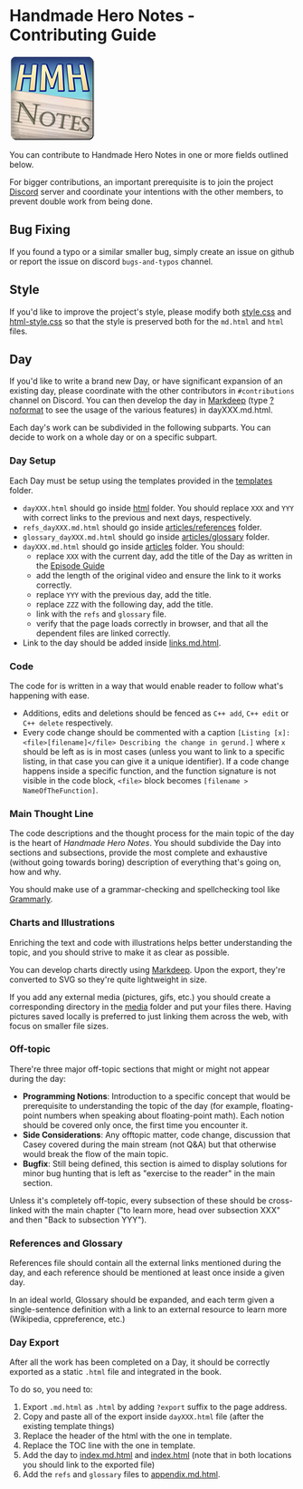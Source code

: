 # Handmade Hero Notes - Contributing Guide

![Handmade hero Notes](media/logo.png)

You can contribute to Handmade Hero Notes in one or more fields outlined below. 

For bigger contributions, an important prerequisite is to join the project [Discord](https://discord.gg/Vnvc8QD) server and coordinate your intentions with the other members, to prevent double work from being done. 

## Bug Fixing

If you found a typo or a similar smaller bug, simply create an issue on github or report the issue on discord `bugs-and-typos` channel.

## Style

If you'd like to improve the project's style, please modify both [style.css](css/style.css) and [html-style.css](css/html-style.css) so that the style is preserved both for the `md.html` and `html` files. 

## Day

If you'd like to write a brand new Day, or have significant expansion of an existing day, please coordinate with the other contributors in `#contributions` channel on Discord. You can then develop the day in [Markdeep](https://casual-effects.com/markdeep/features.md.html) (type [?noformat](https://casual-effects.com/markdeep/features.md.html?noformat) to see the usage of the various features) in dayXXX.md.html. 

Each day's work can be subdivided in the following subparts. You can decide to work on a whole day or on a specific subpart.

### Day Setup

Each Day must be setup using the templates provided in the [templates](/templates) folder. 

* `dayXXX.html` should go inside [html](/html) folder. You should replace `XXX` and `YYY` with correct links to the previous and next days, respectively.
* `refs_dayXXX.md.html` should go inside [articles/references](/articles/references) folder.
* `glossary_dayXXX.md.html` should go inside [articles/glossary](/articles/glossary) folder.
* `dayXXX.md.html` should go inside [articles](/articles) folder. You should:
    * replace `XXX` with the current day, add the title of the Day as written in the [Episode Guide](https://hero.handmade.network/episode/code)
    * add the length of the original video and ensure the link to it works correctly.
    * replace `YYY` with the previous day, add the title.
    * replace `ZZZ` with the following day, add the title.
    * link with the `refs` and `glossary` file.
    * verify that the page loads correctly in browser, and that all the dependent files are linked correctly.
* Link to the day should be added inside [links.md.html](/articles/links.md.html). 

### Code 

The code for is written in a way that would enable reader to follow what's happening with ease. 

* Additions, edits and deletions should be fenced as `C++ add`, `C++ edit` or `C++ delete` respectively. 
* Every code change should be commented with a caption `[Listing [x]: <file>[filename]</file> Describing the change in gerund.]` where `x` should be left as is in most cases (unless you want to link to a specific listing, in that case you can give it a unique identifier). If a code change happens inside a specific function, and the function signature is not visible in the code block, `<file>` block becomes `[filename > NameOfTheFunction]`. 

### Main Thought Line

The code descriptions and the thought process for the main topic of the day is the heart of _Handmade Hero Notes_. You should subdivide the Day into sections and subsections, provide the most complete and exhaustive (without going towards boring) description of everything that's going on, how and why. 

You should make use of a grammar-checking and spellchecking tool like [Grammarly](https://www.grammarly.com/).

### Charts and Illustrations

Enriching the text and code with illustrations helps better understanding the topic, and you should strive to make it as clear as possible.

You can develop charts directly using [Markdeep](https://casual-effects.com/markdeep/features.md.html). Upon the export, they're converted to SVG so they're quite lightweight in size. 

If you add any external media (pictures, gifs, etc.) you should create a corresponding directory in the [media](/media) folder and put your files there. Having pictures saved locally is preferred to just linking them across the web, with focus on smaller file sizes.

### Off-topic

There're three major off-topic sections that might or might not appear during the day: 

* __Programming Notions__: Introduction to a specific concept that would be prerequisite to understanding the topic of the day (for example, floating-point numbers when speaking about floating-point math). Each notion should be covered only once, the first time you encounter it.
* __Side Considerations__: Any offtopic matter, code change, discussion that Casey covered during the main stream (not Q&A) but that otherwise would break the flow of the main topic. 
* __Bugfix__: Still being defined, this section is aimed to display solutions for minor bug hunting that is left as "exercise to the reader" in the main section. 

Unless it's completely off-topic, every subsection of these should be cross-linked with the main chapter ("to learn more, head over subsection XXX" and then "Back to subsection YYY"). 

### References and Glossary

References file should contain all the external links mentioned during the day, and each reference should be mentioned at least once inside a given day. 

In an ideal world, Glossary should be expanded, and each term given a single-sentence definition with a link to an external resource to learn more (Wikipedia, cppreference, etc.)


### Day Export

After all the work has been completed on a Day, it should be correctly exported as a static `.html` file and integrated in the book.

To do so, you need to: 

1. Export `.md.html` as `.html` by adding `?export` suffix to the page address.
2. Copy and paste all of the export inside `dayXXX.html` file (after the existing template things)
3. Replace the header of the html with the one in template.
4. Replace the TOC line with the one in template.
5. Add the day to [index.md.html](/index.md.html) and [index.html](/index.html) (note that in both locations you should link to the exported file)
6. Add the `refs` and `glossary` files to [appendix.md.html](/articles/appendix.md.html).